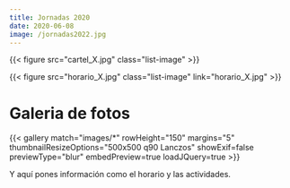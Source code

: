 ```yaml
---
title: Jornadas 2020
date: 2020-06-08
image: /jornadas2022.jpg
---
```


{{< figure src="cartel_X.jpg" class="list-image" >}}

{{< figure src="horario_X.jpg" class="list-image" link="horario_X.jpg" >}}

# Galeria de fotos

{{< gallery match="images/*"  rowHeight="150" margins="5" thumbnailResizeOptions="500x500 q90 Lanczos" showExif=false previewType="blur" embedPreview=true loadJQuery=true >}}


Y aquí pones información como el horario y las actividades.
